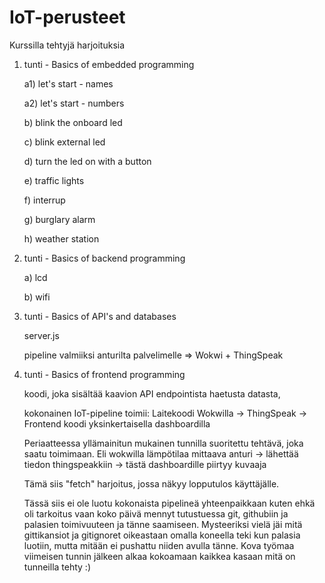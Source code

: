 # IoT-perusteet

Kurssilla tehtyjä harjoituksia

1. tunti - Basics of embedded programming

   a1) let's start - names

   a2) let's start - numbers

   b) blink the onboard led

   c) blink external led

   d) turn the led on with a button
   
   e) traffic lights
   
   f) interrup
   
   g) burglary alarm
   
   h) weather station

2. tunti - Basics of backend programming

   a) lcd

   b) wifi

3. tunti - Basics of API's and databases

   server.js
   
   pipeline valmiiksi anturilta palvelimelle => Wokwi + ThingSpeak

4. tunti - Basics of frontend programming

   koodi, joka sisältää kaavion API endpointista haetusta datasta, 

   kokonainen IoT-pipeline toimii: Laitekoodi Wokwilla -> ThingSpeak -> Frontend koodi yksinkertaisella dashboardilla

   Periaatteessa yllämainitun mukainen tunnilla suoritettu tehtävä, joka saatu toimimaan. Eli wokwilla lämpötilaa mittaava anturi -> lähettää tiedon thingspeakkiin -> tästä dashboardille piirtyy kuvaaja

   Tämä siis "fetch" harjoitus, jossa näkyy lopputulos käyttäjälle.

   Tässä siis ei ole luotu kokonaista pipelineä yhteenpaikkaan kuten ehkä oli tarkoitus vaan koko päivä mennyt tutustuessa git, githubiin ja palasien toimivuuteen ja tänne saamiseen. Mysteeriksi vielä jäi mitä gittikansiot ja gitignoret oikeastaan omalla koneella teki kun palasia luotiin, mutta mitään ei pushattu niiden avulla tänne. Kova työmaa viimeisen tunnin jälkeen alkaa kokoamaan kaikkea kasaan mitä on tunneilla tehty :)
